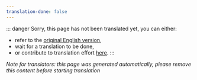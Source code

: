 ```yaml
---
translation-done: false
---
```

::: danger
Sorry, this page has not been translated yet, you can either:
- refer to the [original English version](<../../mapping/map-format.md>),
- wait for a translation to be done,
- or contribute to translation effort [here](https://github.com/bsmg/wiki).
:::

_Note for translators: this page was generated automatically, please remove this content before starting translation_
